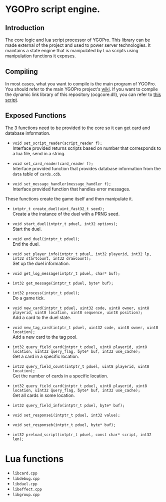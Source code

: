 # YGOPro script engine.

## Introduction
The core logic and lua script processor of YGOPro. This library can be made external of the project and used to power server technologies. It maintains a state engine that is manipulated by Lua scripts using manipulation functions it exposes.

## Compiling
In most cases, what you want to compile is the main program of YGOPro. You should refer to the main YGOPro project's [wiki](https://github.com/Fluorohydride/ygopro/wiki).
If you want to compile the dynamic link library of this repository (ocgcore.dll), you can refer to [this script](https://github.com/Fluorohydride/ygopro-core/blob/master/.github/workflows/build.yml).

## Exposed Functions

The 3 functions need to be provided to the core so it can get card and database information.
- `void set_script_reader(script_reader f);`  
Interface provided returns scripts based on number that corresponds to a lua file, send in a string.

- `void set_card_reader(card_reader f);`  
Interface provided function that provides database information from the `data` table of `cards.cdb`.

- `void set_message_handler(message_handler f);`  
Interface provided function that handles error messages.

These functions create the game itself and then manipulate it.
- `intptr_t create_duel(uint_fast32_t seed);`  
Create a the instance of the duel with a PRNG seed.

- `void start_duel(intptr_t pduel, int32 options);`  
Start the duel.

- `void end_duel(intptr_t pduel);`  
End the duel.

- `void set_player_info(intptr_t pduel, int32 playerid, int32 lp, int32 startcount, int32 drawcount);`  
Set up the duel information.

- `void get_log_message(intptr_t pduel, char* buf);`

- `int32 get_message(intptr_t pduel, byte* buf);`

- `int32 process(intptr_t pduel);`  
Do a game tick.

- `void new_card(intptr_t pduel, uint32 code, uint8 owner, uint8 playerid, uint8 location, uint8 sequence, uint8 position);`  
Add a card to the duel state.

- `void new_tag_card(intptr_t pduel, uint32 code, uint8 owner, uint8 location);`  
Add a new card to the tag pool.

- `int32 query_field_card(intptr_t pduel, uint8 playerid, uint8 location, uint32 query_flag, byte* buf, int32 use_cache);`  
Get a card in a specific location.

- `int32 query_field_count(intptr_t pduel, uint8 playerid, uint8 location);`  
Get the number of cards in a specific location.

- `int32 query_field_card(intptr_t pduel, uint8 playerid, uint8 location, uint32 query_flag, byte* buf, int32 use_cache);`  
Get all cards in some location.

- `int32 query_field_info(intptr_t pduel, byte* buf);`

- `void set_responsei(intptr_t pduel, int32 value);`

- `void set_responseb(intptr_t pduel, byte* buf);`

- `int32 preload_script(intptr_t pduel, const char* script, int32 len);`


# Lua functions
- `libcard.cpp`
- `libdebug.cpp`
- `libduel.cpp`
- `libeffect.cpp`
- `libgroup.cpp`

